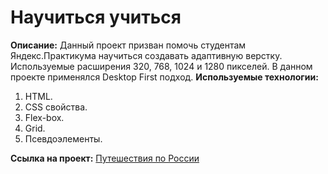 # Научиться учиться
**Описание:**
Данный проект призван помочь студентам Яндекс.Практикума научиться создавать адаптивную верстку. Используемые расширения 320, 768, 1024 и 1280 пикселей. В данном проекте применялся Desktop First подход.
**Используемые технологии:**
1. HTML.
2. CSS свойства.
3. Flex-box.
4. Grid.
5. Псевдоэлементы.

**Ссылка на проект:**
[Путешествия по России](https://onesoul92.github.io/russian-travel/index.html)
